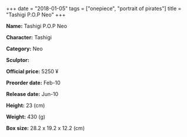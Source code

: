 +++
date = "2018-01-05"
tags = ["onepiece", "portrait of pirates"]
title = "Tashigi P.O.P Neo"
+++

**Name:** Tashigi P.O.P Neo

**Character:** Tashigi

**Category:** Neo 

**Sculptor:** 

**Official price:** 5250 ¥

**Preorder date:** Feb-10

**Release date:** Jun-10

**Height:** 23 (cm)

**Weight:** 430 (g)

**Box size:** 28.2 x 19.2 x 12.2 (cm)


